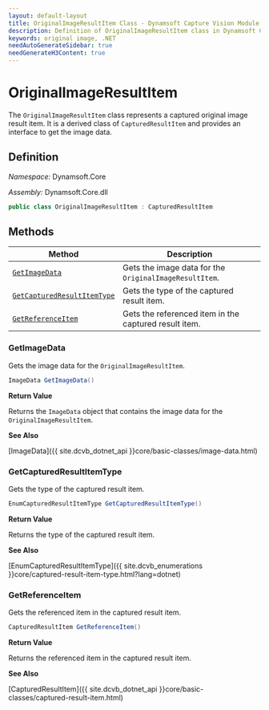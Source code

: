 ```yaml
---
layout: default-layout
title: OriginalImageResultItem Class - Dynamsoft Capture Vision Module .NET Edition API Reference
description: Definition of OriginalImageResultItem class in Dynamsoft Core Module .NET Edition.
keywords: original image, .NET
needAutoGenerateSidebar: true
needGenerateH3Content: true
---
```


# OriginalImageResultItem

The `OriginalImageResultItem` class represents a captured original image result item. It is a derived class of `CapturedResultItem` and provides an interface to get the image data.

## Definition

*Namespace:* Dynamsoft.Core

*Assembly:* Dynamsoft.Core.dll

```csharp
public class OriginalImageResultItem : CapturedResultItem
```

## Methods

| Method                          | Description                                      |
| ------------------------------- | ------------------------------------------------ |
| [`GetImageData`](#getimagedata) | Gets the image data for the `OriginalImageResultItem`. |
| [`GetCapturedResultItemType`](#getcapturedresultitemtype) | Gets the type of the captured result item. |
| [`GetReferenceItem`](#getreferenceitem) | Gets the referenced item in the captured result item. |

### GetImageData

Gets the image data for the `OriginalImageResultItem`.

```csharp
ImageData GetImageData()
```

**Return Value**

Returns the `ImageData` object that contains the image data for the `OriginalImageResultItem`.

**See Also**

[ImageData]({{ site.dcvb_dotnet_api }}core/basic-classes/image-data.html)

### GetCapturedResultItemType

Gets the type of the captured result item.

```csharp
EnumCapturedResultItemType GetCapturedResultItemType()
```

**Return Value**

Returns the type of the captured result item.

**See Also**

[EnumCapturedResultItemType]({{ site.dcvb_enumerations }}core/captured-result-item-type.html?lang=dotnet)

### GetReferenceItem

Gets the referenced item in the captured result item.

```csharp
CapturedResultItem GetReferenceItem()
```

**Return Value**

Returns the referenced item in the captured result item.

**See Also**

[CapturedResultItem]({{ site.dcvb_dotnet_api }}core/basic-classes/captured-result-item.html)
